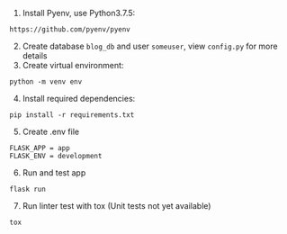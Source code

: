 1. Install Pyenv, use Python3.7.5:
```
https://github.com/pyenv/pyenv
```

2. Create database `blog_db` and user `someuser`, view `config.py` for more details
3. Create virtual environment:
```
python -m venv env
```
4. Install required dependencies:
```
pip install -r requirements.txt
```
5. Create .env file
```
FLASK_APP = app
FLASK_ENV = development
```
6. Run and test app
```
flask run
```
7. Run linter test with tox (Unit tests not yet available)
```
tox
```